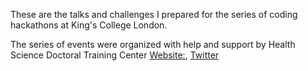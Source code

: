 These are the talks and challenges I prepared for the series of coding hackathons at King's College London.

The series of events were organized with help and support by Health Science Doctoral Training Center [Website:](https://www.kcl.ac.uk/study/doctoral-studies/health-sciences-doctoral-training-centre/home.aspx), [Twitter](https://twitter.com/Kings_HSDTC)
